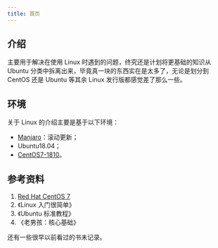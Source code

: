 ```yaml
---
title: 首页
---
```


## 介绍

主要用于解决在使用 Linux 时遇到的问题，终究还是计划将更基础的知识从 Ubuntu 分类中拆离出来，毕竟真一块的东西实在是太多了，无论是划分到 CentOS 还是 Ubuntu 等其余 Linux 发行版都感觉差了那么一些。



## 环境

关于 Linux 的介绍主要是基于以下环境：

+ [Manjaro](/os/manjaro/how-to-install-manjaro-on-virtualbox)：滚动更新；
+ Ubuntu18.04；
+ [CentOS7-1810](/os/centos/how-to-install-centos-on-virtualbox)。



## 参考资料

1. [Red Hat CentOS 7](https://access.redhat.com/documentation/en-us/red_hat_enterprise_linux/7/) <Badge text="核心" type="error"/>
2. 《Linux 入门很简单》
3. 《Ubuntu 标准教程》
4. 《老男孩：核心基础》

还有一些很早以前看过的书未记录。